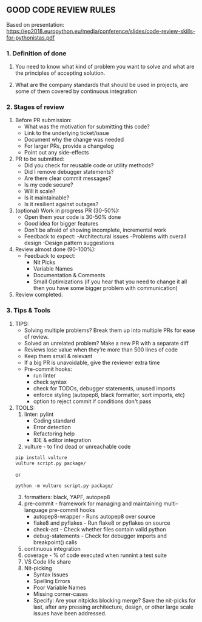 ## **GOOD CODE REVIEW RULES** ##
Based on presentation: https://ep2018.europython.eu/media/conference/slides/code-review-skills-for-pythonistas.pdf

### **1. Definition of done**
    
1. You need to know what kind of problem you want to solve and what are the principles of accepting solution.

2. What are the company standards that should be used in projects, are some of them covered by continuous integration

### **2. Stages of review**
1. Before PR submission:
	- What was the motivation for submitting this code? 
    - Link to the underlying ticket/issue 	
    - Document why the change was needed 	
    - For larger PRs, provide a changelog 
    - Point out any side-effects 
2. PR to be submitted:
    - Did you check for reusable code or utility methods? 
    - Did I remove debugger statements? 
    - Are there clear commit messages? 
    - Is my code secure? 
    - Will it scale?		
    - Is it maintainable? 
    - Is it resilient against outages? 
3. (optional) Work in progress PR (30-50%): 
    - Open them your code is 30-50% done 
    - Good idea for bigger features 
    - Don’t be afraid of showing incomplete, incremental work 
    - Feedback to expect: 
        -Architectural issues 
        -Problems with overall design 
        -Design pattern suggestions 
4. Review almost done (90-100%): 
    - Feedback to expect:	
        - Nit Picks		
        - Variable Names 
        - Documentation & Comments 
        - Small Optimizations (if you hear that you need to change it all then you have some bigger problem with communication)
5. Review completed. 

### **3. Tips & Tools**

1. TIPS:
    - Solving multiple problems? Break them up into multiple PRs for ease of review. 
    - Solved an unrelated problem? Make a new PR with a separate diff 
    - Reviews lose value when they’re more than 500 lines of code
    - Keep them small & relevant 
    - If a big PR is unavoidable, give the reviewer extra time 
    - Pre-commit hooks:
        - run linter
        - check syntax
        - check for TODOs, debugger statements, unused imports
        - enforce styling (autopep8, black formatter, sort imports, etc)
        - option to reject commit if conditions don't pass
2. TOOLS:
    1. linter: pylint
        - Coding standard		
        - Error detection		
        - Refactoring help		
        - IDE & editor integration 
	2. vulture - to find dead or unreachable code
    ```bash
    pip install vulture
    vulture script.py package/
    ```
    or
    ```
    python -m vulture script.py package/
    ```
    3. formatters: black, YAPF, autopep8
    4. pre-commit - framework for managing and maintaining multi-language pre-commit hooks
        - autopep8-wrapper - Runs autopep8 over source
        - flake8 and pyflakes - Run flake8 or pyflakes on source
        - check-ast - Check whether files contain valid python
        - debug-statements - Check for debugger imports and breakpoint() calls
    5. continuous integration
    6. coverage - % of code executed when runnint a test suite
    7. VS Code life share
    8. Nit-picking
        - Syntax Issues
        - Spelling Errors
        - Poor Variable Names
        - Missing corner-cases
        - Specify: Are your nitpicks blocking merge?
        Save the nit-picks for last, after any pressing
        architecture, design, or other large scale issues have been addressed.